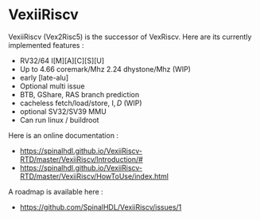 # VexiiRiscv

VexiiRiscv (Vex2Risc5) is the successor of VexRiscv. Here are its currently implemented features :

- RV32/64 I[M][A][C][S][U]
- Up to 4.66 coremark/Mhz 2.24 dhystone/Mhz (WIP)
- early [late-alu]
- Optional multi issue
- BTB, GShare, RAS branch prediction
- cacheless fetch/load/store, I$, D$ (WIP)
- optional SV32/SV39 MMU
- Can run linux / buildroot

Here is an online documentation : 

- https://spinalhdl.github.io/VexiiRiscv-RTD/master/VexiiRiscv/Introduction/#
- https://spinalhdl.github.io/VexiiRiscv-RTD/master/VexiiRiscv/HowToUse/index.html

A roadmap is available here : 

- https://github.com/SpinalHDL/VexiiRiscv/issues/1
